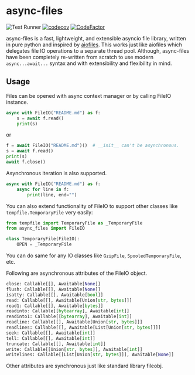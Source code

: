 # async-files
![Test Runner](https://github.com/Niraj-Kamdar/async-files/workflows/Test%20Runner/badge.svg)
[![codecov](https://codecov.io/gh/Niraj-Kamdar/async-files/branch/main/graph/badge.svg?token=cyY0uU5JB5)](undefined)
[![CodeFactor](https://www.codefactor.io/repository/github/niraj-kamdar/async-files/badge)](https://www.codefactor.io/repository/github/niraj-kamdar/async-files)

async-files is a fast, lightweight, and extensible asyncio file library, written in pure python and inspired by [aiofiles](https://github.com/Tinche/aiofiles). This works just like aiofiles which delegates file IO operations to a separate thread pool. Although, async-files have been completely re-written from scratch to use modern `async...await...` syntax and with extensibility and flexibility in mind.

## Usage

Files can be opened with async context manager or by calling FileIO instance.
```python
async with FileIO("README.md") as f:
    s = await f.read()
    print(s)
```
or
```python
f = await FileIO("README.md")()  # __init__ can't be asynchronous.
s = await f.read()
print(s)
await f.close()
```

Asynchronous iteration is also supported.

```python
async with FileIO("README.md") as f:
    async for line in f:
        print(line, end="")
```

You can also extend functionality of FileIO to support other classes like `tempfile.TemporaryFile` very easily:
```python
from tempfile import TemporaryFile as _TemporaryFile
from async_files import FileIO

class TemporaryFile(FileIO):
    OPEN = _TemporaryFile
```

You can do same for any IO classes like `GzipFile`, `SpooledTemporaryFile`, etc.

Following are asynchronous attributes of the FileIO object.
```python
close: Callable[[], Awaitable[None]]
flush: Callable[[], Awaitable[None]]
isatty: Callable[[], Awaitable[bool]]
read: Callable[[], Awaitable[Union[str, bytes]]]
read1: Callable[[], Awaitable[bytes]]
readinto: Callable[[bytearray], Awaitable[int]]
readinto1: Callable[[bytearray], Awaitable[int]]
readline: Callable[[], Awaitable[Union[str, bytes]]]
readlines: Callable[[], Awaitable[List[Union[str, bytes]]]]
seek: Callable[[], Awaitable[int]]
tell: Callable[[], Awaitable[int]]
truncate: Callable[[], Awaitable[int]]
write: Callable[[Union[str, bytes]], Awaitable[int]]
writelines: Callable[[List[Union[str, bytes]]], Awaitable[None]]
```
Other attributes are synchronous just like standard library fileobj.
